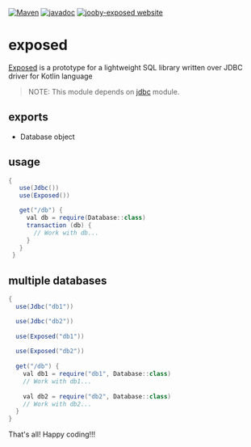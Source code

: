 [![Maven](https://img.shields.io/maven-metadata/v/http/central.maven.org/maven2/org/jooby/jooby-exposed/maven-metadata.xml.svg)](http://mvnrepository.com/artifact/org.jooby/jooby-exposed/1.6.6)
[![javadoc](https://javadoc.io/badge/org.jooby/jooby-exposed.svg)](https://javadoc.io/doc/org.jooby/jooby-exposed/1.6.6)
[![jooby-exposed website](https://img.shields.io/badge/jooby-exposed-brightgreen.svg)](http://jooby.org/doc/exposed)
# exposed
 
 <a href="https://github.com/JetBrains/Exposed">Exposed</a> is a prototype for a lightweight SQL library written over JDBC driver for Kotlin language
 
> NOTE: This module depends on [jdbc](https://github.com/jooby-project/jooby/tree/master/jooby-jdbc) module.

## exports

* Database object 

## usage

```java
{ 
   use(Jdbc())
   use(Exposed())

   get("/db") {
     val db = require(Database::class)
     transaction (db) {
       // Work with db...
     }
   }
 }
```

## multiple databases

```java
{
  use(Jdbc("db1"))

  use(Jdbc("db2"))
 
  use(Exposed("db1"))
 
  use(Exposed("db2"))
 
  get("/db") {
    val db1 = require("db1", Database::class)
    // Work with db1...
    
    val db2 = require("db2", Database::class)
    // Work with db2...
  }
}
```

That's all! Happy coding!!!
